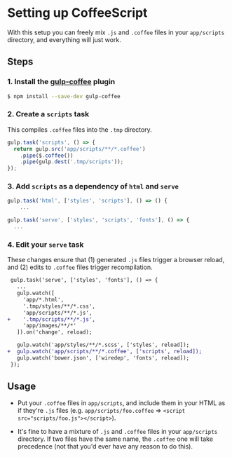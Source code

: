 # Setting up CoffeeScript

With this setup you can freely mix `.js` and `.coffee` files in your `app/scripts` directory, and everything will just work.


## Steps

### 1. Install the [gulp-coffee](https://github.com/wearefractal/gulp-coffee) plugin

```sh
$ npm install --save-dev gulp-coffee
```

### 2. Create a `scripts` task

This compiles `.coffee` files into the `.tmp` directory.

```js
gulp.task('scripts', () => {
  return gulp.src('app/scripts/**/*.coffee')
    .pipe($.coffee())
    .pipe(gulp.dest('.tmp/scripts'));
});
```

### 3. Add `scripts` as a dependency of `html` and `serve`

```js
gulp.task('html', ['styles', 'scripts'], () => () {
    ...
```

```js
gulp.task('serve', ['styles', 'scripts', 'fonts'], () => {
  ...
```

### 4. Edit your `serve` task

These changes ensure that (1) generated `.js` files trigger a browser reload, and (2) edits to `.coffee` files trigger recompilation.

```diff
 gulp.task('serve', ['styles', 'fonts'], () => {
   ...
   gulp.watch([
     'app/*.html',
     '.tmp/styles/**/*.css',
     'app/scripts/**/*.js',
+    '.tmp/scripts/**/*.js',
     'app/images/**/*'
   ]).on('change', reload);

   gulp.watch('app/styles/**/*.scss', ['styles', reload]);
+  gulp.watch('app/scripts/**/*.coffee', ['scripts', reload]);
   gulp.watch('bower.json', ['wiredep', 'fonts', reload]);
 });
```


## Usage

- Put your `.coffee` files in `app/scripts`, and include them in your HTML as if they're `.js` files (e.g. `app/scripts/foo.coffee` => `<script src="scripts/foo.js"></script>`).

- It's fine to have a mixture of `.js` and `.coffee` files in your `app/scripts` directory. If two files have the same name, the `.coffee` one will take precedence (not that you'd ever have any reason to do this).

